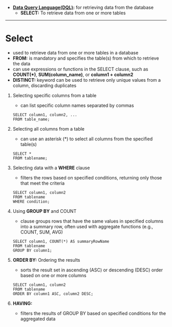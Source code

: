 - **[Data Query Language(DQL)]():** for retrieving data from the database
    - **SELECT:** To retrieve data from one or more tables


_______________________________________________________

# Select
- used to retrieve data from one or more tables in a database
- **FROM:** is mandatory and specifies the table(s) from which to retrieve the data
- can use expressions or functions in the SELECT clause, such as **COUNT(*)**, **SUM(column_name)**, or **column1 + column2**
- **DISTINCT:** keyword can be used to retrieve only unique values from a column, discarding duplicates

1. Selecting specific columns from a table
    - can list specific column names separated by commas
    ```
    SELECT column1, column2, ...
    FROM table_name;
    ```

2. Selecting all columns from a table
    - can use an asterisk (*) to select all columns from the specified table(s)
    ```
    SELECT *
    FROM tablename;
    ```

3. Selecting data with a **WHERE** clause
    - filters the rows based on specified conditions, returning only those that meet the criteria
    ```
    SELECT column1, column2
    FROM tablename
    WHERE condition;
    ```

4. Using **GROUP BY** and COUNT
    - clause groups rows that have the same values in specified columns into a summary row, often used with aggregate functions (e.g., COUNT, SUM, AVG)
    ```
    SELECT column1, COUNT(*) AS summaryRowName
    FROM tablename
    GROUP BY column1;
    ```

5. **ORDER BY:** Ordering the results
    - sorts the result set in ascending (ASC) or descending (DESC) order based on one or more columns
    ```
    SELECT column1, column2
    FROM tablename
    ORDER BY column1 ASC, column2 DESC;
    ```

6. **HAVING:**
    - filters the results of GROUP BY based on specified conditions for the aggregated data